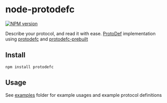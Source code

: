 # node-protodefc 
[![NPM version](https://img.shields.io/npm/v/protodefc.svg)](http://npmjs.com/package/protodefc)

Describe your protocol, and read it with ease. [ProtoDef](https://github.com/ProtoDef-io/ProtoDef) implementation using [protodefc](https://github.com/hansihe/protodefc) and [protodefc-prebuilt](https://github.com/mhsjlw/protodefc-prebuilt)

## Install

`npm install protodefc`

## Usage

See [examples](examples/) folder for example usages and example protocol definitions
